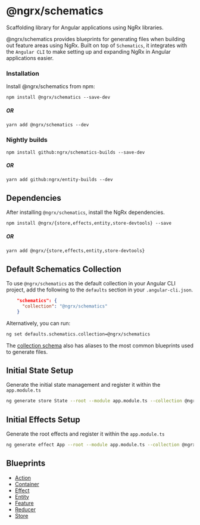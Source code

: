 # @ngrx/schematics

Scaffolding library for Angular applications using NgRx libraries.

@ngrx/schematics provides blueprints for generating files when building out feature areas using NgRx. Built on top of `Schematics`, it integrates with the `Angular CLI` to make setting up and expanding NgRx in Angular applications easier.

### Installation
Install @ngrx/schematics from npm:

`npm install @ngrx/schematics --save-dev`

##### OR

`yarn add @ngrx/schematics --dev`

### Nightly builds

`npm install github:ngrx/schematics-builds --save-dev`

##### OR

`yarn add github:ngrx/entity-builds --dev`

## Dependencies

After installing `@ngrx/schematics`, install the NgRx dependencies.

`npm install @ngrx/{store,effects,entity,store-devtools} --save`

##### OR

`yarn add @ngrx/{store,effects,entity,store-devtools}`


## Default Schematics Collection

To use `@ngrx/schematics` as the default collection in your Angular CLI project,
add the following to the `defaults` section in your `.angular-cli.json`.

```json
    "schematics": {
      "collection": "@ngrx/schematics"
    }
```

Alternatively, you can run:
```sh
ng set defaults.schematics.collection=@ngrx/schematics
```

The [collection schema](../../modules/schematics/collection.json) also has aliases to the most common blueprints used to generate files.

## Initial State Setup

Generate the initial state management and register it within the `app.module.ts`

```sh
ng generate store State --root --module app.module.ts --collection @ngrx/schematics
```

## Initial Effects Setup

Generate the root effects and register it within the `app.module.ts`

```sh
ng generate effect App --root --module app.module.ts --collection @ngrx/schematics
```

## Blueprints

- [Action](action.md)
- [Container](container.md)
- [Effect](effect.md)
- [Entity](entity.md)
- [Feature](feature.md)
- [Reducer](reducer.md)
- [Store](store.md)

